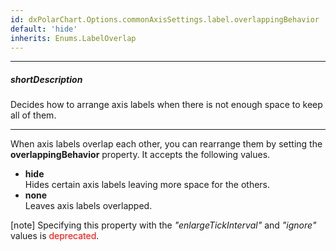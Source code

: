 ```yaml
---
id: dxPolarChart.Options.commonAxisSettings.label.overlappingBehavior
default: 'hide'
inherits: Enums.LabelOverlap
---
```

---
##### shortDescription
Decides how to arrange axis labels when there is not enough space to keep all of them.

---
When axis labels overlap each other, you can rearrange them by setting the **overlappingBehavior** property. It accepts the following values.

- **hide**      
Hides certain axis labels leaving more space for the others.
- **none**      
Leaves axis labels overlapped.

[note] Specifying this property with the *"enlargeTickInterval"* and *"ignore"* values is <span style="color:red">deprecated</span>.
